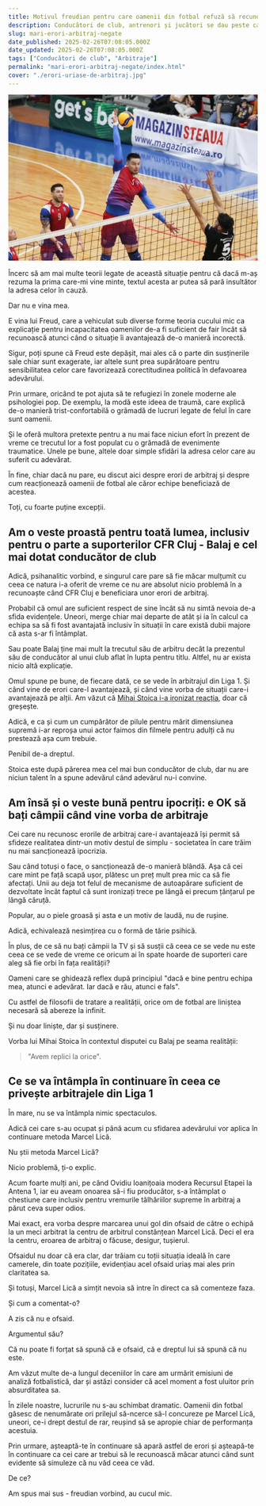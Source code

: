 ```yaml
---
title: Motivul freudian pentru care oamenii din fotbal refuză să recunoască erorile de arbitraj care-i avantajează
description: Conducători de club, antrenori și jucători se dau peste cap să sfideze realitatea erorilor de arbitraj care îi avantajează dintr-o rațiune simplă - sunt complexați.
slug: mari-erori-arbitraj-negate
date_published: 2025-02-26T07:08:05.000Z
date_updated: 2025-02-26T07:08:05.000Z
tags: ["Conducători de club", "Arbitraje"]
permalink: "mari-erori-arbitraj-negate/index.html"
cover: "./erori-uriase-de-arbitraj.jpg"
---
```


![Imagine dintr-un meci de volei, ca formă de ironizare a hențului lui Ngezana](./erori-uriase-de-arbitraj.jpg)

Încerc să am mai multe teorii legate de această situație pentru că dacă m-aș rezuma la prima care-mi vine minte, textul acesta ar putea să pară insultător la adresa celor în cauză.

Dar nu e vina mea.

E vina lui Freud, care a vehiculat sub diverse forme teoria cucului mic ca explicație pentru incapacitatea oamenilor de-a fi suficient de fair încât să recunoască atunci când o situație îi avantajează de-o manieră incorectă.

Sigur, poți spune că Freud este depășit, mai ales că o parte din susținerile sale chiar sunt exagerate, iar altele sunt prea supărătoare pentru sensibilitatea celor care favorizează corectitudinea politică în defavoarea adevărului.

Prin urmare, oricând te pot ajuta să te refugiezi în zonele moderne ale psihologiei pop. De exemplu, la modă este ideea de traumă, care explică de-o manieră trist-confortabilă o grămadă de lucruri legate de felul în care sunt oamenii.

Și le oferă multora pretexte pentru a nu mai face niciun efort în prezent de vreme ce trecutul lor a fost populat cu o grămadă de evenimente traumatice. Unele pe bune, altele doar simple sfidări la adresa celor care au suferit cu adevărat.

În fine, chiar dacă nu pare, eu discut aici despre erori de arbitraj și despre cum reacționează oamenii de fotbal ale căror echipe beneficiază de acestea.

Toți, cu foarte puține excepții.

## Am o veste proastă pentru toată lumea, inclusiv pentru o parte a suporterilor CFR Cluj - Balaj e cel mai dotat conducător de club

Adică, psihanalitic vorbind, e singurul care pare să fie măcar mulțumit cu ceea ce natura i-a oferit de vreme ce nu are absolut nicio problemă în a recunoaște când CFR Cluj e beneficiara unor erori de arbitraj.

Probabil că omul are  suficient respect de sine încât să nu simtă nevoia de-a sfida evidențele. Uneori, merge chiar mai departe de atât și ia în calcul ca echipa sa să fi fost avantajată inclusiv în situații în care există dubii majore că asta s-ar fi întâmplat.

Sau poate Balaj ține mai mult la trecutul său de arbitru decât la prezentul său de conducător al unui club aflat în lupta pentru titlu. Altfel, nu ar exista nicio altă explicație.

Omul spune pe bune, de fiecare dată, ce se vede în arbitrajul din Liga 1. Și când vine de erori care-l avantajează, și când vine vorba de situații care-i avantajează pe alții. Am văzut că [Mihai Stoica i-a ironizat reacția](https://www.gsp.ro/fotbal/liga-1/mihai-stoica-replica-balaj-rotaru-fcsb-dinamo-781354.html), doar că greșește.

Adică, e ca și cum un cumpărător de pilule pentru mărit dimensiunea supremă i-ar reproșa unui actor faimos din filmele pentru adulți că nu prestează așa cum trebuie.

Penibil de-a dreptul.

Stoica este după părerea mea cel mai bun conducător de club, dar nu are niciun talent în a spune adevărul când adevărul nu-i convine.

## Am însă și o veste bună pentru ipocriți: e OK să bați câmpii când vine vorba de arbitraje

Cei care nu recunosc erorile de arbitraj care-i avantajează își permit să sfideze realitatea dintr-un motiv destul de simplu - societatea în care trăim nu mai sancționează ipocrizia.

Sau când totuși o face, o sancționează de-o manieră blândă. Așa că cei care mint pe față scapă ușor, plătesc un preț mult prea mic ca să fie afectați. Unii au deja tot felul de mecanisme de autoapărare suficient de dezvoltate încât faptul că sunt ironizați trece pe lângă ei precum țânțarul pe lângă căruță.

Popular, au o piele groasă și asta e un motiv de laudă, nu de rușine.

Adică, echivalează nesimțirea cu o formă de tărie psihică.

În plus, de ce să nu bați câmpii la TV și să susții că ceea ce se vede nu este ceea ce se vede de vreme ce oricum ai în spate hoarde de suporteri care aleg să fie orbi în fața realității?

Oameni care se ghidează reflex după principiul "dacă e bine pentru echipa mea, atunci e adevărat. Iar dacă e rău, atunci e fals".

Cu astfel de filosofii de tratare a realității, orice om de fotbal are liniștea necesară să abereze la infinit. 

Și nu doar liniște, dar și susținere. 

Vorba lui Mihai Stoica în contextul disputei cu Balaj pe seama realității:

>  "Avem replici la orice".

## Ce se va întâmpla în continuare în ceea ce privește arbitrajele din Liga 1

În mare, nu se va întâmpla nimic spectaculos.

Adică cei care s-au ocupat și până acum cu sfidarea adevărului vor aplica în continuare metoda Marcel Lică. 

Nu știi metoda Marcel Lică?

Nicio problemă, ți-o explic.

Acum foarte mulți ani, pe când Ovidiu Ioanițoaia modera Recursul Etapei la Antena 1, iar eu aveam onoarea să-i fiu producător, s-a întâmplat o chestiune care inclusiv pentru vremurile tâlhăriilor supreme în arbitraj a părut ceva super odios.

Mai exact, era vorba despre marcarea unui gol din ofsaid de către o echipă la un meci arbitrat la centru de arbitrul constănțean Marcel Lică. Deci el era la centru, eroarea de arbitraj o făcuse, desigur, tușierul.

Ofsaidul nu doar că era clar, dar trăiam cu toții situația ideală în care camerele, din toate pozițiile, evidențiau acel ofsaid uriaș mai ales prin claritatea sa. 

Și totuși, Marcel Lică a simțit nevoia să intre în direct ca să comenteze faza.

Și cum a comentat-o?

A zis că nu e ofsaid.

Argumentul său?

Că nu poate fi forțat să spună că e ofsaid, că e dreptul lui să spună că nu este.

Am văzut multe de-a lungul deceniilor în care am urmărit emisiuni de analiză fotbalistică, dar și astăzi consider că acel moment a fost uluitor prin absurditatea sa. 

În zilele noastre, lucrurile nu s-au schimbat dramatic. Oamenii din fotbal găsesc de nenumărate ori prilejul să-ncerce să-l concureze pe Marcel Lică, uneori, ce-i drept destul de rar, reușind să se apropie chiar de performanța acestuia.

Prin urmare, așteaptă-te în continuare să apară astfel de erori și așteapă-te în continuare ca cei care ar trebui să le recunoască măcar atunci când sunt evidente să simuleze că nu văd ceea ce văd. 

De ce?

Am spus mai sus - freudian vorbind, au cucul mic. 
